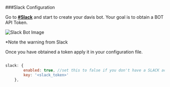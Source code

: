 
###Slack Configuration

Go to **[#Slack](https://api.slack.com/bot-users)** and start to create your davis bot. Your goal is to obtain a BOT API Token.

![Slack Bot Image](https://s3.amazonaws.com/davis-project/docs/slack-bot-create.png)

*Note the warning from Slack

Once you have obtained a token apply it in your configuration file.

````javascript

slack: {
        enabled: true, //set this to false if you don't have a SLACK account.
        key: '<slack_token>'
    },
````

